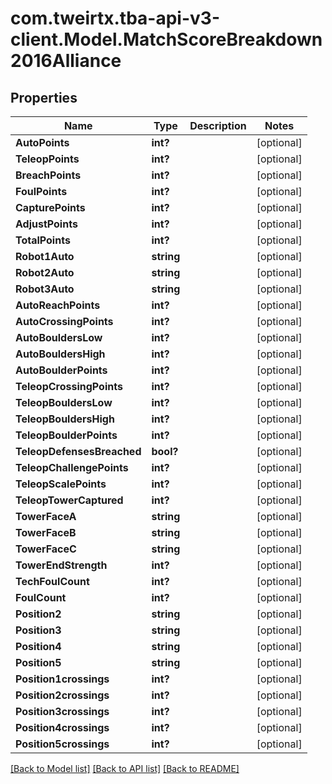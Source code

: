 # com.tweirtx.tba-api-v3-client.Model.MatchScoreBreakdown2016Alliance
## Properties

Name | Type | Description | Notes
------------ | ------------- | ------------- | -------------
**AutoPoints** | **int?** |  | [optional] 
**TeleopPoints** | **int?** |  | [optional] 
**BreachPoints** | **int?** |  | [optional] 
**FoulPoints** | **int?** |  | [optional] 
**CapturePoints** | **int?** |  | [optional] 
**AdjustPoints** | **int?** |  | [optional] 
**TotalPoints** | **int?** |  | [optional] 
**Robot1Auto** | **string** |  | [optional] 
**Robot2Auto** | **string** |  | [optional] 
**Robot3Auto** | **string** |  | [optional] 
**AutoReachPoints** | **int?** |  | [optional] 
**AutoCrossingPoints** | **int?** |  | [optional] 
**AutoBouldersLow** | **int?** |  | [optional] 
**AutoBouldersHigh** | **int?** |  | [optional] 
**AutoBoulderPoints** | **int?** |  | [optional] 
**TeleopCrossingPoints** | **int?** |  | [optional] 
**TeleopBouldersLow** | **int?** |  | [optional] 
**TeleopBouldersHigh** | **int?** |  | [optional] 
**TeleopBoulderPoints** | **int?** |  | [optional] 
**TeleopDefensesBreached** | **bool?** |  | [optional] 
**TeleopChallengePoints** | **int?** |  | [optional] 
**TeleopScalePoints** | **int?** |  | [optional] 
**TeleopTowerCaptured** | **int?** |  | [optional] 
**TowerFaceA** | **string** |  | [optional] 
**TowerFaceB** | **string** |  | [optional] 
**TowerFaceC** | **string** |  | [optional] 
**TowerEndStrength** | **int?** |  | [optional] 
**TechFoulCount** | **int?** |  | [optional] 
**FoulCount** | **int?** |  | [optional] 
**Position2** | **string** |  | [optional] 
**Position3** | **string** |  | [optional] 
**Position4** | **string** |  | [optional] 
**Position5** | **string** |  | [optional] 
**Position1crossings** | **int?** |  | [optional] 
**Position2crossings** | **int?** |  | [optional] 
**Position3crossings** | **int?** |  | [optional] 
**Position4crossings** | **int?** |  | [optional] 
**Position5crossings** | **int?** |  | [optional] 

[[Back to Model list]](../README.md#documentation-for-models) [[Back to API list]](../README.md#documentation-for-api-endpoints) [[Back to README]](../README.md)

